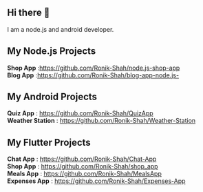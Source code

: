 ## Hi there 👋

I am a node.js and android developer.

## My Node.js Projects
  **Shop App**        :https://github.com/Ronik-Shah/node.js-shop-app<br>
  **Blog App**        :https://github.com/Ronik-Shah/blog-app-node.js-
  
## My Android Projects
  **Quiz App**        : https://github.com/Ronik-Shah/QuizApp<br>
  **Weather Station** : https://github.com/Ronik-Shah/Weather-Station<br>  

## My Flutter Projects
  **Chat App**        : https://github.com/Ronik-Shah/Chat-App<br>
  **Shop App**        : https://github.com/Ronik-Shah/shop_app<br>
  **Meals App**       : https://github.com/Ronik-Shah/MealsApp<br>
  **Expenses App**    : https://github.com/Ronik-Shah/Expenses-App<br>


